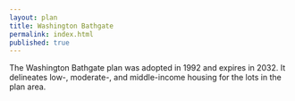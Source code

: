 ```yaml
---
layout: plan
title: Washington Bathgate
permalink: index.html
published: true
---
```


The Washington Bathgate plan was adopted in 1992 and expires in 2032. It delineates low-, moderate-, and middle-income housing for the lots in the plan area.